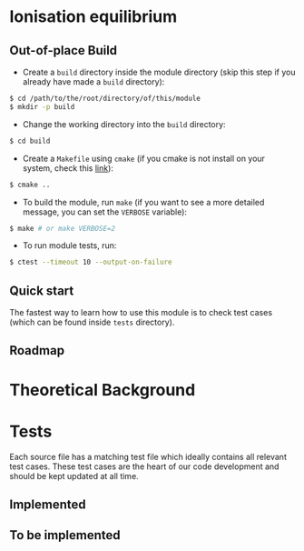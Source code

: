 # Ionisation equilibrium

<!--
  Module description
-->

## Out-of-place Build

- Create a `build` directory inside the module directory (skip this
  step if you already have made a `build` directory):

```bash
$ cd /path/to/the/root/directory/of/this/module
$ mkdir -p build
```

- Change the working directory into the `build` directory:

```bash
$ cd build
```

- Create a `Makefile` using `cmake` (if you cmake is not install on
  your system, check this [link](https://cmake.org/install/)):

```bash
$ cmake ..
```

- To build the module, run `make` (if you want to see a more detailed
  message, you can set the `VERBOSE` variable):

```bash
$ make # or make VERBOSE=2
```

- To run module tests, run:

```bash
$ ctest --timeout 10 --output-on-failure
```

## Quick start

The fastest way to learn how to use this module is to check test cases
(which can be found inside `tests` directory).

## Roadmap

<!--
- [x] Implemented feature
  - [x] sub-feature 1
  - [x] sub-feature 2
  - [x] sub-feature 3
- [w] WIP feature
  - [x] sub-feature 1
  - [ ] sub-feature 2 (Expected implementation date)
- [ ] To be implemented feature
  - [ ] sub-feature 1 (Expected implementation date)
  - [ ] sub-feature 2 (Expected implementation date)
-->

# Theoretical Background

<!-- Relevant equations and algorithms -->

# Tests

Each source file has a matching test file which ideally contains
all relevant test cases. These test cases are the heart of our
code development and should be kept updated at all time.

## Implemented

<!--
  Summary of already implemented test cases:
  ### Test title (link to the test file and line)
  Short description
  [Reference]
-->

## To be implemented

<!--
  Summary of to be implemented test cases:
  ### Test title
  Short description
  Expected implementation date
  [Reference]
-->

